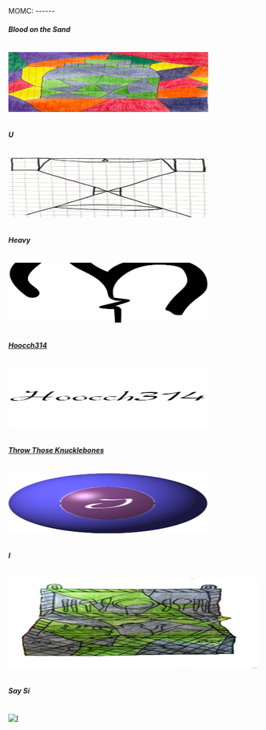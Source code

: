 <link rel="icon" type="image/x-icon" href="images/Cream-Cake-Slice.ico">MOMC:
------ 
<div class="row">
  
  <h5>Blood on the Sand</h5><div class="column"><p><a href="https://paceframe.github.io/Blood-on-the-Sand/"><img src="images/Bottle.png" width="400" alt="Sand" width="120" height="120"></a></p></div>

<h5>U</h5><div class="column"><p><a href="https://paceframe.github.io/U/"><img src="images/U.png" width="400" alt="U" width="120" height="120"></a></p></div>

<h5>Heavy</h5><div class="column"><p><a href="https://paceframe.github.io/Heavy/"><img src="images/Heav.png" width="400" alt="Heavy" width="120" height="120"></a></p></div>

  <h5><a href="Game Instructions/Hoocch314 Instructions.pdf">Hoocch314</a></h5><div class="column"><p><a href="https://paceframe.github.io/Hoocch314/"><img src="images/Hoocch314.png" width="400" alt="Hoocch" width="120" height="120"></a></p></div>
  
  <h5><a href="#">Throw Those Knucklebones</a></h5><div class="column"><p><a href="https://paceframe.github.io/Throw-Those-Knucklebones/"><img src="images/Throw Those Knucklebones.png" style="background-color:transparent;"  width="400" alt="Hoocch" width="120" height="120"></a></p></div>
  
  <h5>I</h5><div class="column"><p><a href="https://paceframe.github.io/I/"><img src="images/chess.png" style="background-color:transparent;"  width="500" alt="I" width="120" height="180"></a></p></div>
  
<h5>Say Sí</h5><div class="column"><p><a href="https://paceframe.github.io/Say-Si/"><img src="images/Say Sí.png" style="background-color:transparent;"  width="500" alt="I" width="120" height="180"></a></p></div>
  
 
